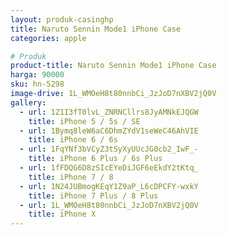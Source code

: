 ```yaml
---
layout: produk-casinghp
title: Naruto Sennin Mode1 iPhone Case
categories: apple

# Produk
product-title: Naruto Sennin Mode1 iPhone Case
harga: 90000
sku: hn-5298
image-drive: 1L_WMOeH8t80nnbCi_JzJoD7nXBV2jQ0V
gallery:
  - url: 1Z1I3fT0lvL_ZNRNCllrs8JyAMNkEJQGW
    title: iPhone 5 / 5s / SE
  - url: 1Bymq8leW6aC6DhmZYdV1seWeC46AhVIE
    title: iPhone 6 / 6s
  - url: 1FqYNf3bVCyZ3tSyXyUUcJG0cb2_IwF_-
    title: iPhone 6 Plus / 6s Plus
  - url: 1fFDQG6D8zSIcEYeDiJGF6eEkdY2tKtq_
    title: iPhone 7 / 8
  - url: 1N24JUBmogKEqY1Z9aP_L6cDPCFY-wxkY
    title: iPhone 7 Plus / 8 Plus
  - url: 1L_WMOeH8t80nnbCi_JzJoD7nXBV2jQ0V
    title: iPhone X
---
```

